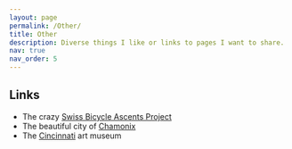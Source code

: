 ```yaml
---
layout: page
permalink: /Other/
title: Other
description: Diverse things I like or links to pages I want to share. 
nav: true
nav_order: 5
---
```


## Links

- The crazy [Swiss Bicycle Ascents Project](https://kbarbey.github.io/swiss-bicycle-ascents/)
- The beautiful city of [Chamonix](https://en.chamonix.com)
- The [Cincinnati](https://www.cincinnatiartmuseum.org) art museum
